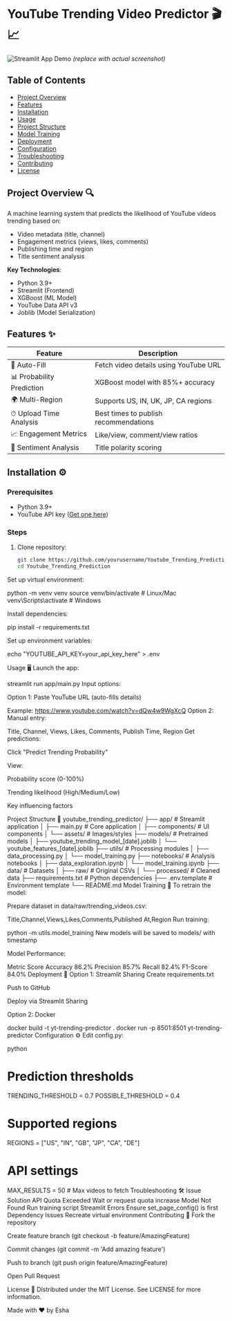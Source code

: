 # YouTube Trending Video Predictor 🎬📈

![Streamlit App Demo](app/assets/demo.gif) *(replace with actual screenshot)*

## Table of Contents
- [Project Overview](#project-overview-)
- [Features](#features-)
- [Installation](#installation-)
- [Usage](#usage-)
- [Project Structure](#project-structure-)
- [Model Training](#model-training-)
- [Deployment](#deployment-)
- [Configuration](#configuration-)
- [Troubleshooting](#troubleshooting-)
- [Contributing](#contributing-)
- [License](#license-)

## Project Overview 🔍
A machine learning system that predicts the likelihood of YouTube videos trending based on:
- Video metadata (title, channel)
- Engagement metrics (views, likes, comments)
- Publishing time and region
- Title sentiment analysis

**Key Technologies**:
- Python 3.9+
- Streamlit (Frontend)
- XGBoost (ML Model)
- YouTube Data API v3
- Joblib (Model Serialization)

## Features ✨
| Feature | Description |
|---------|-------------|
| 🔗 Auto-Fill | Fetch video details using YouTube URL |
| 📊 Probability Prediction | XGBoost model with 85%+ accuracy |
| 🌍 Multi-Region | Supports US, IN, UK, JP, CA regions |
| ⏱ Upload Time Analysis | Best times to publish recommendations |
| 📈 Engagement Metrics | Like/view, comment/view ratios |
| 🧠 Sentiment Analysis | Title polarity scoring |

## Installation ⚙️

### Prerequisites
- Python 3.9+
- YouTube API key ([Get one here](https://console.cloud.google.com/))

### Steps
1. Clone repository:
   ```bash
   git clone https://github.com/yourusername/Youtube_Trending_Prediction.git
   cd Youtube_Trending_Prediction

   
Set up virtual environment:


python -m venv venv
source venv/bin/activate  # Linux/Mac
venv\Scripts\activate    # Windows

Install dependencies:


pip install -r requirements.txt

Set up environment variables:

echo "YOUTUBE_API_KEY=your_api_key_here" > .env

Usage 🖥️
Launch the app:

streamlit run app/main.py
Input options:

Option 1: Paste YouTube URL (auto-fills details)

Example: https://www.youtube.com/watch?v=dQw4w9WgXcQ
Option 2: Manual entry:

Title, Channel, Views, Likes, Comments, Publish Time, Region
Get predictions:

Click "Predict Trending Probability"

View:

Probability score (0-100%)

Trending likelihood (High/Medium/Low)

Key influencing factors

Project Structure 📂
youtube_trending_predictor/
├── app/                  # Streamlit application
│   ├── main.py           # Core application
│   ├── components/       # UI components
│   └── assets/           # Images/styles
├── models/               # Pretrained models
│   ├── youtube_trending_model_[date].joblib
│   └── youtube_features_[date].joblib
├── utils/                # Processing modules
│   ├── data_processing.py
│   └── model_training.py
├── notebooks/            # Analysis notebooks
│   ├── data_exploration.ipynb
│   └── model_training.ipynb
├── data/                 # Datasets
│   ├── raw/              # Original CSVs
│   └── processed/        # Cleaned data
├── requirements.txt      # Python dependencies
├── .env.template         # Environment template
└── README.md
Model Training 🧠
To retrain the model:

Prepare dataset in data/raw/trending_videos.csv:

Title,Channel,Views,Likes,Comments,Published At,Region
Run training:


python -m utils.model_training
New models will be saved to models/ with timestamp

Model Performance:

Metric	Score
Accuracy	86.2%
Precision	85.7%
Recall	82.4%
F1-Score	84.0%
Deployment 🚀
Option 1: Streamlit Sharing
Create requirements.txt

Push to GitHub

Deploy via Streamlit Sharing

Option 2: Docker

docker build -t yt-trending-predictor .
docker run -p 8501:8501 yt-trending-predictor
Configuration ⚙️
Edit config.py:

python
# Prediction thresholds
TRENDING_THRESHOLD = 0.7
POSSIBLE_THRESHOLD = 0.4

# Supported regions
REGIONS = ["US", "IN", "GB", "JP", "CA", "DE"]

# API settings
MAX_RESULTS = 50  # Max videos to fetch
Troubleshooting 🛠️
Issue	Solution
API Quota Exceeded	Wait or request quota increase
Model Not Found	Run training script
Streamlit Errors	Ensure set_page_config() is first
Dependency Issues	Recreate virtual environment
Contributing 🤝
Fork the repository

Create feature branch (git checkout -b feature/AmazingFeature)

Commit changes (git commit -m 'Add amazing feature')

Push to branch (git push origin feature/AmazingFeature)

Open Pull Request

License 📄
Distributed under the MIT License. See LICENSE for more information.

Made with ❤️ by Esha 
